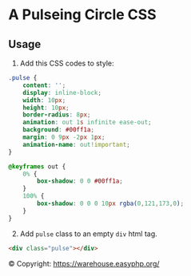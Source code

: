 # A Pulseing Circle CSS

## Usage
1. Add this CSS codes to style:
```CSS
.pulse {
    content: '';
    display: inline-block;
    width: 10px;
    height: 10px;
    border-radius: 8px;
    animation: out 1s infinite ease-out;
    background: #00ff1a;
    margin: 0 9px -2px 1px;
    animation-name: out!important;
}

@keyframes out {
	0% {
		box-shadow: 0 0 #00ff1a;
	}
	100% {
		box-shadow: 0 0 0 10px rgba(0,121,173,0);
	}
}
```

2. Add `pulse` class to an empty `div` html tag.

```HTML
<div class="pulse"></div>
```

&copy; Copyright: https://warehouse.easyphp.org/
